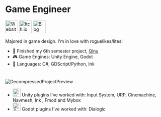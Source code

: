 # Game Engineer
[<img src='https://github.com/user-attachments/assets/027271cd-922d-40e3-bd3f-38e112be1847' alt='Website' height='40'>](https://tommy-dev.weebly.com/)
[<img src='https://user-images.githubusercontent.com/107462457/236710107-7cd28589-c4e8-4797-bfc9-600ba72787a5.png' alt='Itch.io' height='40'>](https://tom-grzembke.itch.io)
[<img src='https://github.com/user-attachments/assets/441b8890-414d-4a1c-b097-596e46c047d2' alt='Blog' height='40'>](https://tommygamedev.hashnode.dev/?source=top_nav_blog_home)

Majored in game design.
I'm in love with roguelikes/lites!

- 🔭 Finished my 6th semester project, [Qinu](https://github.com/TomGrzembke/Qinu)
- 🎮 Game Engines: Unity Engine, Godot
- 📗 Languages: C#, GDScript/Python, Ink
#
![DecompressedProjectPreview](https://github.com/TomGrzembke/TomGrzembke/assets/107462457/4d28b252-e399-4eda-9e36-c5f5a098af63)

- <img src='https://github.com/TomGrzembke/TomGrzembke/assets/107462457/45bd5761-af47-482c-9c66-d24e8f8eb1e2' alt = 'Unity' height='25'> Unity plugins I've worked with: Input System, URP, Cinemachine, Navmesh, Ink , Fmod and Mybox
- <img src='https://github.com/TomGrzembke/TomGrzembke/assets/107462457/5a4c19bb-2494-4926-9113-5185cf26a164' alt = 'Godot' height='25'> Godot plugins I've worked with: Dialogic
  #
